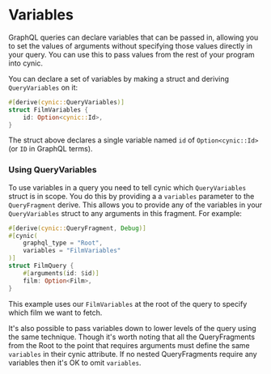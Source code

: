 # Variables

GraphQL queries can declare variables that can be passed in, allowing you to
set the values of arguments without specifying those values directly in your
query. You can use this to pass values from the rest of your program into
cynic.

You can declare a set of variables by making a struct and deriving
`QueryVariables` on it:

```rust
#[derive(cynic::QueryVariables)]
struct FilmVariables {
    id: Option<cynic::Id>,
}
```

The struct above declares a single variable named `id` of `Option<cynic::Id>`
(or `ID` in GraphQL terms).

### Using QueryVariables

To use variables in a query you need to tell cynic which `QueryVariables`
struct is in scope.  You do this by providing a a `variables` parameter to the
`QueryFragment` derive.  This allows you to provide any of the variables in your
`QueryVariables` struct to any arguments in this fragment.  For example:

```rust
#[derive(cynic::QueryFragment, Debug)]
#[cynic(
    graphql_type = "Root",
    variables = "FilmVariables"
)]
struct FilmQuery {
    #[arguments(id: $id)]
    film: Option<Film>,
}
```

This example uses our `FilmVariables` at the root of the query to specify which
film we want to fetch.

It's also possible to pass variables down to lower levels of the query using
the same technique. Though it's worth noting that all the QueryFragments from
the Root to the point that requires arguments must define the same
`variables` in their cynic attribute. If no nested QueryFragments
require any variables then it's OK to omit `variables`.
